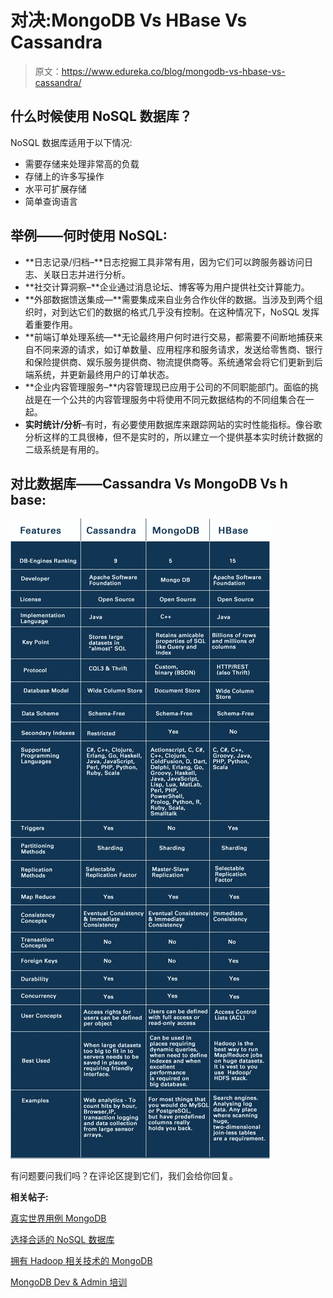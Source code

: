 # 对决:MongoDB Vs HBase Vs Cassandra

> 原文：<https://www.edureka.co/blog/mongodb-vs-hbase-vs-cassandra/>

## **什么时候使用 NoSQL 数据库？**

NoSQL 数据库适用于以下情况:

*   需要存储来处理非常高的负载
*   存储上的许多写操作
*   水平可扩展存储
*   简单查询语言

## **举例——何时使用 NoSQL:**

*   **日志记录/归档–**日志挖掘工具非常有用，因为它们可以跨服务器访问日志、关联日志并进行分析。
*   **社交计算洞察–**企业通过消息论坛、博客等为用户提供社交计算能力。
*   **外部数据馈送集成—**需要集成来自业务合作伙伴的数据。当涉及到两个组织时，对到达它们的数据的格式几乎没有控制。在这种情况下，NoSQL 发挥着重要作用。
*   **前端订单处理系统—**无论最终用户何时进行交易，都需要不间断地捕获来自不同来源的请求，如订单数量、应用程序和服务请求，发送给零售商、银行和保险提供商、娱乐服务提供商、物流提供商等。系统通常会将它们更新到后端系统，并更新最终用户的订单状态。
*   **企业内容管理服务–**内容管理现已应用于公司的不同职能部门。面临的挑战是在一个公共的内容管理服务中将使用不同元数据结构的不同组集合在一起。
*   **实时统计/分析**–有时，有必要使用数据库来跟踪网站的实时性能指标。像谷歌分析这样的工具很棒，但不是实时的，所以建立一个提供基本实时统计数据的二级系统是有用的。

## **对比数据库——Cassandra Vs MongoDB Vs h base:**

[![Table-for-blog](img/4758a3726bf3438b536096f5c57d65ce.png)](https://cdn.edureka.co/blog/wp-content/uploads/2014/08/Table-for-blog1.jpg)

有问题要问我们吗？在评论区提到它们，我们会给你回复。

**相关帖子:**

[真实世界用例 MongoDB](https://www.edureka.co/blog/real-world-use-cases-of-mongodb/ "Real World Use Cases of MongoDB")

[选择合适的 NoSQL 数据库](https://www.edureka.co/blog/choosing-the-right-nosql-database/ "Choosing the Right NoSQL Database")

[拥有 Hadoop 相关技术的 MongoDB](https://www.edureka.co/blog/mongodb-with-hadoop-and-related-big-data/ "MongoDB® with Hadoop and related Big Data technologies")

[MongoDB Dev & Admin 培训](https://www.edureka.co/mongodb)